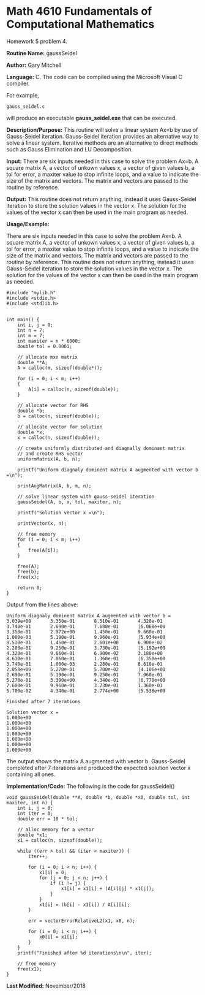 # Math 4610 Fundamentals of Computational Mathematics
Homework 5 problem 4.

**Routine Name:**           gaussSeidel

**Author:** Gary Mitchell

**Language:** C. The code can be compiled using the Microsoft Visual C compiler.

For example,

    gauss_seidel.c

will produce an executable **gauss_seidel.exe** that can be executed.

**Description/Purpose:** This routine will solve a linear system Ax=b by use of Gauss-Seidel iteration. Gauss-Seidel iteration provides an alternative way to solve a linear system. Iterative methods are an alternative to direct methods such as Gauss Elimination and LU Decomposition.

**Input:** There are six inputs needed in this case to solve the problem Ax=b. A square matrix A, a vector of unkown values x, a vector of given values b, a tol for error, a maxiter value to stop infinite loops, and a value to indicate the size of the matrix and vectors. The matrix and vectors are passed to the routine by reference.

**Output:** This routine does not return anything, instead it uses Gauss-Seidel iteration to store the solution values in the vector x. The solution for the values of the vector x can then be used in the main program as needed.

**Usage/Example:**

There are six inputs needed in this case to solve the problem Ax=b. A square matrix A, a vector of unkown values x, a vector of given values b, a tol for error, a maxiter value to stop infinite loops, and a value to indicate the size of the matrix and vectors. The matrix and vectors are passed to the routine by reference. This routine does not return anything, instead it uses Gauss-Seidel iteration to store the solution values in the vector x. The solution for the values of the vector x can then be used in the main program as needed.

    #include "mylib.h"
    #include <stdio.h>
    #include <stdlib.h>


    int main() {
        int i, j = 0;
        int n = 7;
        int m = 7;
        int maxiter = n * 6000;
        double tol = 0.0001;

        // allocate mxn matrix
        double **A;
        A = calloc(m, sizeof(double*));

        for (i = 0; i < m; i++)
        {
            A[i] = calloc(n, sizeof(double));
        }

        // allocate vector for RHS
        double *b;
        b = calloc(n, sizeof(double));

        // allocate vector for solution
        double *x;
        x = calloc(n, sizeof(double));

        // create uniformly distributed and diagnally dominant matrix
        // and create RHS vector
        uniformMatrix(A, b, n);

        printf("Uniform diagnaly dominent matrix A augmented with vector b =\n");

        printAugMatrix(A, b, m, n);

        // solve linear system with gauss-seidel iteration
        gaussSeidel(A, b, x, tol, maxiter, n);

        printf("Solution vector x =\n");

        printVector(x, n);

        // free memory
        for (i = 0; i < m; i++)
        {
            free(A[i]);
        }

        free(A);
        free(b);
        free(x);

        return 0;
    }

Output from the lines above:

    Uniform diagnaly dominent matrix A augmented with vector b =
    3.039e+00       3.350e-01       8.510e-01       4.320e-01       3.740e-01       2.690e-01       7.680e-01       |6.068e+00
    3.350e-01       2.972e+00       1.450e-01       9.660e-01       1.000e-03       5.190e-01       9.960e-01       |5.934e+00
    8.510e-01       1.450e-01       2.601e+00       6.900e-02       2.280e-01       9.250e-01       3.730e-01       |5.192e+00
    4.320e-01       9.660e-01       6.900e-02       3.180e+00       8.610e-01       7.060e-01       1.360e-01       |6.350e+00
    3.740e-01       1.000e-03       2.280e-01       8.610e-01       2.058e+00       5.270e-01       5.700e-02       |4.106e+00
    2.690e-01       5.190e-01       9.250e-01       7.060e-01       5.270e-01       3.390e+00       4.340e-01       |6.770e+00
    7.680e-01       9.960e-01       3.730e-01       1.360e-01       5.700e-02       4.340e-01       2.774e+00       |5.538e+00

    Finished after 7 iterations

    Solution vector x =
    1.000e+00
    1.000e+00
    1.000e+00
    1.000e+00
    1.000e+00
    1.000e+00
    1.000e+00

The output shows the matrix A augmented with vector b. Gauss-Seidel completed after 7 iterations and produced the expected solution vector x containing all ones.

**Implementation/Code:** The following is the code for gaussSeidel()

    void gaussSeidel(double **A, double *b, double *x0, double tol, int maxiter, int n) {
        int i, j = 0;
        int iter = 0;
        double err = 10 * tol;

        // alloc memory for a vector
        double *x1;
        x1 = calloc(n, sizeof(double));

        while ((err > tol) && (iter < maxiter)) {
            iter++;

            for (i = 0; i < n; i++) {
                x1[i] = 0;
                for (j = 0; j < n; j++) {
                    if (i != j) {
                        x1[i] = x1[i] + (A[i][j] * x1[j]);
                    }
                }
                x1[i] = (b[i] - x1[i]) / A[i][i];
            }

            err = vectorErrorRelativeL2(x1, x0, n);

            for (i = 0; i < n; i++) {
                x0[i] = x1[i];
            }
        }
        printf("Finished after %d iterations\n\n", iter);

        // free memory
        free(x1);
    }

**Last Modified:** November/2018
